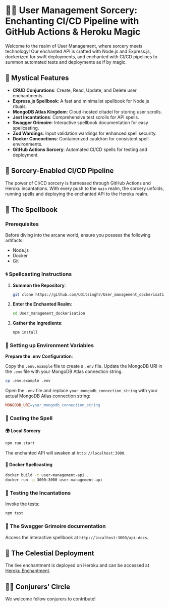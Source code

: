 # 🧙‍♂️ User Management Sorcery: Enchanting CI/CD Pipeline with GitHub Actions & Heroku Magic

Welcome to the realm of User Management, where sorcery meets technology! Our enchanted API is crafted with Node.js and Express.js, dockerized for swift deployments, and enchanted with CI/CD pipelines to summon automated tests and deployments as if by magic.

## 🌟 Mystical Features

- **CRUD Conjurations**: Create, Read, Update, and Delete user enchantments.
- **Express.js Spellbook**: A fast and minimalist spellbook for Node.js rituals.
- **MongoDB Atlas Kingdom**: Cloud-hosted citadel for storing user scrolls.
- **Jest Incantations**: Comprehensive test scrolls for API spells.
- **Swagger Grimoire**: Interactive spellbook documentation for easy spellcasting.
- **Zod Wardings**: Input validation wardings for enhanced spell security.
- **Docker Concoctions**: Containerized cauldron for consistent spell environments.
- **GitHub Actions Sorcery**: Automated CI/CD spells for testing and deployment.

## 🌌 Sorcery-Enabled CI/CD Pipeline

The power of CI/CD sorcery is harnessed through GitHub Actions and Heroku incantations. With every push to the `main` realm, the sorcery unfolds, running spells and deploying the enchanted API to the Heroku realm.

## 📜 The Spellbook

### Prerequisites

Before diving into the arcane world, ensure you possess the following artifacts:

- Node.js
- Docker
- Git

### 🌀 Spellcasting Instructions

1. **Summon the Repository**:

    ```bash
    git clone https://github.com/Uditsingh7/User_management_dockerisation.git
    ```

2. **Enter the Enchanted Realm**:

    ```bash
    cd User_management_dockerisation
    ```

3. **Gather the Ingredients**:

    ```bash
    npm install
    ```
### 🧪 Setting up Environment Variables

**Prepare the .env Configuration**:

Copy the `.env.example` file to create a `.env` file. Update the MongoDB URI in the `.env` file with your MongoDB Atlas connection string.

```bash
cp .env.example .env
```

Open the `.env` file and replace `your_mongodb_connection_string` with your actual MongoDB Atlas connection string:

```makefile
MONGODB_URI=your_mongodb_connection_string
```

### 🌌 Casting the Spell

#### 🌍 Local Sorcery

```bash
npm run start
```

The enchanted API will awaken at `http://localhost:3000`.

#### 🐳 Docker Spellcasting

```bash
docker build -t user-management-api .
docker run -p 3000:3000 user-management-api
```

### 🧪 Testing the Incantations

Invoke the tests:

```bash
npm test
```

### 📖 The  Swagger Grimoire documentation

Access the interactive spellbook at `http://localhost:3000/api-docs`.

## 🚀 The Celestial Deployment

The live enchantment is deployed on Heroku and can be accessed at [Heroku Enchantment](https://user-alchemy-5e7f69440ee9.herokuapp.com/).

## 🧙‍♂️ Conjurers' Circle

We welcome fellow conjurers to contribute! 

